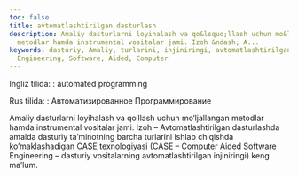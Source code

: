 ```yaml
---
toc: false
title: avtomatlashtirilgan dasturlash
description: Amaliy dasturlarni loyihalash va qo&lsquo;llash uchun mo&lsquo;ljallangan
  metodlar hamda instrumental vositalar jami. Izoh &ndash; A...
keywords: dasturiy, Amaliy, turlarini, injiniringi, avtomatlashtirilgan, vositalarning,
  Engineering, Software, Aided, Computer
---
```


Ingliz tilida:
:   automated programming

Rus tilida:
:   Автоматизированное Программирование

Amaliy dasturlarni loyihalash va qo‘llash uchun mo‘ljallangan metodlar hamda instrumental vositalar jami. Izoh – Avtomatlashtirilgan dasturlashda amalda dasturiy ta’minotning barcha turlarini ishlab chiqishda ko‘maklashadigan CASE texnologiyasi (CASE – Computer Aided Software Engineering – dasturiy vositalarning avtomatlashtirilgan injiniringi) keng ma’lum.